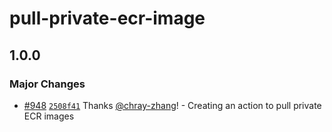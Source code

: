 # pull-private-ecr-image

## 1.0.0

### Major Changes

- [#948](https://github.com/smartcontractkit/.github/pull/948)
  [`2508f41`](https://github.com/smartcontractkit/.github/commit/2508f41342a34e8425957c19e719c04a54287d84)
  Thanks [@chray-zhang](https://github.com/chray-zhang)! - Creating an action to
  pull private ECR images
